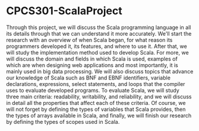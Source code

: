 # CPCS301-ScalaProject
Through this project, we will discuss the Scala programming language in all 
its details through that we can understand it more accurately. We'll start the research 
with an overview of when Scala began, for what reason its programmers developed it, 
its features, and where to use it. After that, we will study the implementation method 
used to develop Scala. For more, we will discuss the domain and fields in which Scala 
is used, examples of which are when designing web applications and most 
importantly, it is mainly used in big data processing.
We will also discuss topics that advance our knowledge of Scala such as BNF 
and EBNF identifiers, variable declarations, expressions, select statements, and loops 
that the compiler uses to evaluate developed programs. To evaluate Scala, we will 
study three main criteria: readability, writability, and reliability, and we will discuss 
in detail all the properties that affect each of these criteria. Of course, we will not 
forget by defining the types of variables that Scala provides, then the types of arrays 
available in Scala, and finally, we will finish our research by defining the types of 
scopes used in Scala.
